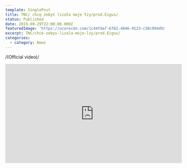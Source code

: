 ```yaml
---
template: SinglePost
title: TNC/ chcę żebyś lizała moje łzy/prod.Eigus/
status: Published
date: 2019-09-29T22:00:00.000Z
featuredImage: 'https://ucarecdn.com/1c44fdaf-6762-4046-9123-c50c994d5847/'
excerpt: TNC/chce-zebys-lizala-moje-lzy/prod.Eigus/
categories:
  - category: News
---
```

   /(Official video)/

<iframe width="560" height="315" src="https://www.youtube.com/embed/CCYT3zH1ia4" frameborder="0" allow="accelerometer; autoplay; encrypted-media; gyroscope; picture-in-picture" allowfullscreen></iframe>
